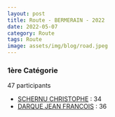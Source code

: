 ```yaml
---
layout: post
title: Route - BERMERAIN - 2022
date: 2022-05-07
category: Route
tags: Route
image: assets/img/blog/road.jpeg
---
```


### 1ère Catégorie
47 participants
- [SCHERNU CHRISTOPHE](https://teamspecializedlille.github.io/coureurs/schernuchristophe) : 34
- [DARQUE JEAN FRANCOIS](https://teamspecializedlille.github.io/coureurs/darquejeanfrancois) : 36
